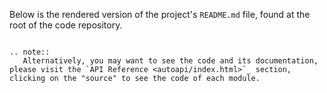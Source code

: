 
Below is the rendered version of the project's `README.md` file, found at the
root of the code repository.

```{note} As mentioned in the README below, the bulk of this project's value is the "novel" or "blogpost" implementing Wordle as we discuss it. To see that, follow [Literate programming Wordle](wordle). For a look at the requirements, have a look at the project's Gherkin [Features](_collections/gherkin_feature.md).
```
```{eval-rst}
.. note::
   Alternatively, you may want to see the code and its documentation, please visit the `API Reference <autoapi/index.html>`_ section, clicking on the "source" to see the code of each module.
```


```{include} ../../README.md
```
